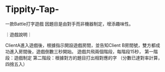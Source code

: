 # Tippity-Tap-

一款Battle打字遊戲
因題目是由對手而非機器制定，增添趣味性。

｜遊戲說明｜

ClientA進入遊戲後，根據指示開設遊戲房間，並告知Client B房間號，雙方都成功進入房間後，遊戲倒數三秒開始。
遊戲共飛兩個階段，每階段15秒，
第一階段：遊戲制定
第二階段：根據對方的題目打出相對應的字
（分數已達對率計算，四捨五入）
